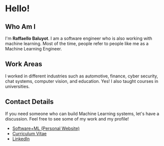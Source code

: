 # Hello!

## Who Am I

I'm **Raffaello Baluyot**. I am a software engineer who is also working
with machine learning. Most of the time, people refer to people like me as a
Machine Learning Engineer.

## Work Areas

I worked in different industries such as automotive, finance, cyber security,
chat systems, computer vision, and education. Yes! I also taught courses in
universities.

## Contact Details

If you need someone who can build Machine Learning systems, let's have a discussion. Feel free to see some of my work and my profile!

*   [Software+ML (Personal Website)][Software+ML]
*   [Curriculum Vitae][CV]
*   [LinkedIn]


[Software+ML]: https://softwareplusml.baluyotraf.com/
[CV]: https://cv.baluyotraf.com/
[LinkedIn]: https://www.linkedin.com/in/baluyotraf/

